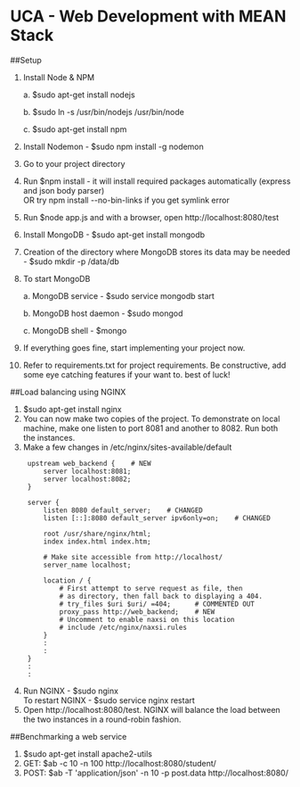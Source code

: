 # UCA - Web Development with MEAN Stack

##Setup
1. Install Node & NPM

	a. $sudo apt-get install nodejs
	
	b. $sudo ln -s /usr/bin/nodejs /usr/bin/node
	
	c. $sudo apt-get install npm

2. Install Nodemon - $sudo npm install -g nodemon

3. Go to your project directory

4. Run $npm install   - it will install required packages automatically (express and json body parser)  
   OR try npm install --no-bin-links if you get symlink error

5. Run $node app.js and with a browser, open http://localhost:8080/test

6. Install MongoDB - $sudo apt-get install mongodb

7. Creation of the directory where MongoDB stores its data may be needed - $sudo mkdir -p /data/db

8. To start MongoDB

    a. MongoDB service - $sudo service mongodb start
    
    b. MongoDB host daemon - $sudo mongod
    
    c. MongoDB shell - $mongo

9. If everything goes fine, start implementing your project now.

10. Refer to requirements.txt for project requirements. Be constructive, add some eye catching features if your want to. best of luck!

##Load balancing using NGINX
1. $sudo apt-get install nginx
2. You can now make two copies of the project. To demonstrate on local machine, make one listen to port 8081 and another to 8082. Run both the instances.
3. Make a few changes in /etc/nginx/sites-available/default
   ```
    upstream web_backend {    # NEW
        server localhost:8081;
        server localhost:8082;
    }

    server {
        listen 8080 default_server;    # CHANGED
        listen [::]:8080 default_server ipv6only=on;    # CHANGED

        root /usr/share/nginx/html;
        index index.html index.htm;

        # Make site accessible from http://localhost/
        server_name localhost;

        location / {
            # First attempt to serve request as file, then
            # as directory, then fall back to displaying a 404.
            # try_files $uri $uri/ =404;      # COMMENTED OUT
            proxy_pass http://web_backend;    # NEW
            # Uncomment to enable naxsi on this location
            # include /etc/nginx/naxsi.rules
        }
        :
        :
    }
    :
    :
   ```
4. Run NGINX - $sudo nginx  
   To restart NGINX - $sudo service nginx restart
5. Open http://localhost:8080/test. NGINX will balance the load between the two instances in a round-robin fashion.

##Benchmarking a web service
1. $sudo apt-get install apache2-utils
2. GET: $ab -c 10 -n 100 http://localhost:8080/student/
3. POST: $ab -T 'application/json' -n 10 -p post.data http://localhost:8080/
